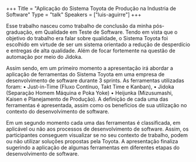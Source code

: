 +++
Title = "Aplicação do Sistema Toyota de Produção na Industria de Software"
Type = "talk"
Speakers = ["luis-aguirre"]
+++

Esse trabalho nasceu como trabalho de conclusão da minha pós-graduação, em Qualidade em Teste de Software. Tendo em vista que o objetivo do trabalho era falar sobre qualidade, o Sistema Toyota foi escolhido em virtude de ser um sistema orientado a redução de desperdício e entregas de alta qualidade. Além de focar fortemente na questão de automação por meio do Jidoka.

Assim sendo, em um primeiro momento a apresentação irá abordar a aplicação de ferramentas do Sistema Toyota em uma empresa de desenvolvimento de software durante 3 sprints. As ferramentas utilizadas foram: 
•        Just-in-Time (Fluxo Contínuo, Takt Time e Kanban), 
•        Jidoka (Separação Homem Máquina e Poka Yoke) 
•        Heijunka (Mizusumashi, Kaisen e Planejamento de Produção). 
A definição de cada uma das ferramentas é apresentada, assim como os benefícios de sua utilização no contexto do desenvolvimento de software.

Em um segundo momento cada uma das ferramentas é classificada, em aplicável ou não aos processos de desenvolvimento de software. Assim, os participantes conseguem visualizar se no seu contexto de trabalho, podem ou não utilizar soluções propostas pela Toyota. 
A apresentação finaliza sugerindo a aplicação de algumas ferramentas em diferentes etapas do desenvolvimento de software.   

